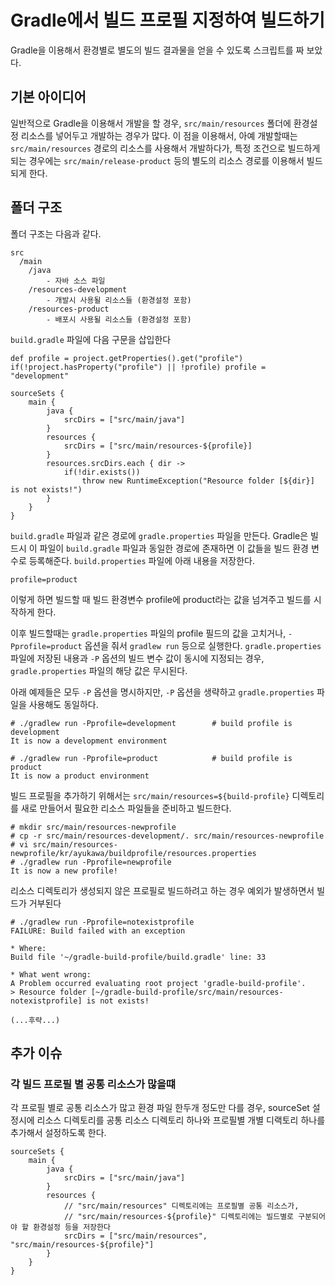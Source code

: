 # Gradle에서 빌드 프로필 지정하여 빌드하기

Gradle을 이용해서 환경별로 별도의 빌드 결과물을 얻을 수 있도록 스크립트를 짜 보았다.

## 기본 아이디어

일반적으로 Gradle을 이용해서 개발을 할 경우, ```src/main/resources``` 폴더에 환경설정 리소스를 넣어두고 개발하는 경우가 많다. 이 점을 이용해서, 아예 개발할때는 ```src/main/resources``` 경로의 리소스를 사용해서 개발하다가, 특정 조건으로 빌드하게 되는 경우에는 ```src/main/release-product``` 등의 별도의 리소스 경로를 이용해서 빌드되게 한다.

## 폴더 구조

폴더 구조는 다음과 같다.

```
src
  /main
    /java
        - 자바 소스 파일
    /resources-development
        - 개발시 사용될 리소스들 (환경설정 포함)
    /resources-product
        - 배포시 사용될 리소스들 (환경설정 포함)
```

```build.gradle``` 파일에 다음 구문을 삽입한다

```
def profile = project.getProperties().get("profile")
if(!project.hasProperty("profile") || !profile) profile = "development"

sourceSets {
    main {
        java {
            srcDirs = ["src/main/java"]
        }
        resources {
            srcDirs = ["src/main/resources-${profile}]
        }
        resources.srcDirs.each { dir -> 
            if(!dir.exists())
                throw new RuntimeException("Resource folder [${dir}] is not exists!")
        }
    }
}
```

```build.gradle``` 파일과 같은 경로에 ```gradle.properties``` 파일을 만든다. Gradle은 빌드시 이 파일이 ```build.gradle``` 파일과 동일한 경로에 존재하면 이 값들을 빌드 환경 변수로 등록해준다. ```build.properties``` 파일에 아래 내용을 저장한다.

```
profile=product
```

이렇게 하면 빌드할 때 빌드 환경변수 profile에 product라는 값을 넘겨주고 빌드를 시작하게 한다.

이후 빌드할때는 ```gradle.properties``` 파일의 profile 필드의 값을 고치거나, ```-Pprofile=product``` 옵션을 줘서 ```gradlew run``` 등으로 실행한다. ```gradle.properties``` 파일에 저장된 내용과 ```-P``` 옵션의 빌드 변수 값이 동시에 지정되는 경우, ```gradle.properties``` 파일의 해당 값은 무시된다.

아래 예제들은 모두 ```-P``` 옵션을 명시하지만, ```-P``` 옵션을 생략하고 ```gradle.properties``` 파일을 사용해도 동일하다.

```
# ./gradlew run -Pprofile=development        # build profile is development
It is now a development environment

# ./gradlew run -Pprofile=product            # build profile is product
It is now a product environment
```

빌드 프로필을 추가하기 위해서는 ```src/main/resources=${build-profile}``` 디렉토리를 새로 만들어서 필요한 리소스 파일들을 준비하고 빌드한다.

```
# mkdir src/main/resources-newprofile
# cp -r src/main/resources-development/. src/main/resources-newprofile
# vi src/main/resources-newprofile/kr/ayukawa/buildprofile/resources.properties
# ./gradlew run -Pprofile=newprofile
It is now a new profile!
```

리소스 디렉토리가 생성되지 않은 프로필로 빌드하려고 하는 경우 예외가 발생하면서 빌드가 거부된다

```
# ./gradlew run -Pprofile=notexistprofile
FAILURE: Build failed with an exception

* Where:
Build file '~/gradle-build-profile/build.gradle' line: 33

* What went wrong:
A Problem occurred evaluating root project 'gradle-build-profile'.
> Resource folder [~/gradle-build-profile/src/main/resources-notexistprofile] is not exists!

(...후략...)
```

## 추가 이슈

### 각 빌드 프로필 별 공통 리소스가 많을떄

각 프로필 별로 공통 리소스가 많고 환경 파일 한두개 정도만 다를 경우, sourceSet 설정시에 리소스 디렉토리를 공통 리소스 디렉토리 하나와 프로필별 개별 디랙토리 하나를 추가해서 설정하도록 한다.

```
sourceSets {
    main {
        java {
            srcDirs = ["src/main/java"]
        }
        resources {
            // "src/main/resources" 디렉토리에는 프로필별 공통 리소스가,
            // "src/main/resources-${profile}" 디렉토리에는 빌드별로 구분되어야 할 환경설정 등을 저장한다
            srcDirs = ["src/main/resources", "src/main/resources-${profile}"]
        }
    }
}
```
